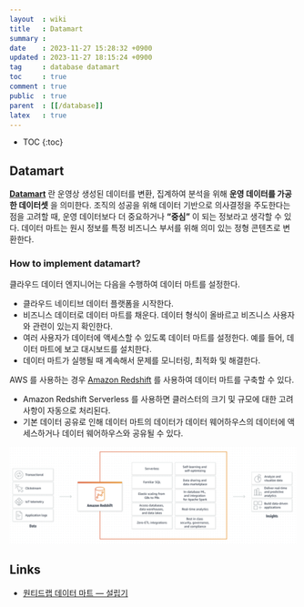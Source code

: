```yaml
---
layout  : wiki
title   : Datamart
summary : 
date    : 2023-11-27 15:28:32 +0900
updated : 2023-11-27 18:15:24 +0900
tag     : database datamart
toc     : true
comment : true
public  : true
parent  : [[/database]]
latex   : true
---
```

* TOC
{:toc}

## Datamart

__[Datamart](https://aws.amazon.com/ko/what-is/data-mart/)__ 란 운영상 생성된 데이터를 변환, 집계하여 분석을 위해 __운영 데이터를 가공한 데이터셋__ 을 의미한다. 조직의 성공을 위해 데이터 기반으로 의사결정을 주도한다는 점을 고려할 때, 운영 데이터보다 더 중요하거나 __“중심”__ 이 되는 정보라고 생각할 수 있다. 데이터 마트는 원시 정보를 특정 비즈니스 부서를 위해 의미 있는 정형 콘텐츠로 변환한다.

### How to implement datamart?

클라우드 데이터 엔지니어는 다음을 수행하여 데이터 마트를 설정한다.

- 클라우드 네이티브 데이터 플랫폼을 시작한다.
- 비즈니스 데이터로 데이터 마트를 채운다. 데이터 형식이 올바르고 비즈니스 사용자와 관련이 있는지 확인한다.
- 여러 사용자가 데이터에 액세스할 수 있도록 데이터 마트를 설정한다. 예를 들어, 데이터 마트에 보고 대시보드를 설치한다.
- 데이터 마트가 실행될 때 계속해서 문제를 모니터링, 최적화 및 해결한다.

AWS 를 사용하는 경우 [Amazon Redshift](https://aws.amazon.com/ko/redshift/) 를 사용하여 데이터 마트를 구축할 수 있다.

- Amazon Redshift Serverless 를 사용하면 클러스터의 크기 및 규모에 대한 고려 사항이 자동으로 처리된다.
- 기본 데이터 공유로 인해 데이터 마트의 데이터가 데이터 웨어하우스의 데이터에 액세스하거나 데이터 웨어하우스와 공유될 수 있다.

![](/resource/wiki/database-datamart/datamart.png)

## Links

- [원티드랩 데이터 마트 — 설립기](https://medium.com/wantedjobs/%EC%9B%90%ED%8B%B0%EB%93%9C%EB%9E%A9-%EB%8D%B0%EC%9D%B4%ED%84%B0-%EB%A7%88%ED%8A%B8-%EC%84%A4%EB%A6%BD%EA%B8%B0-bbb54169c6ce)